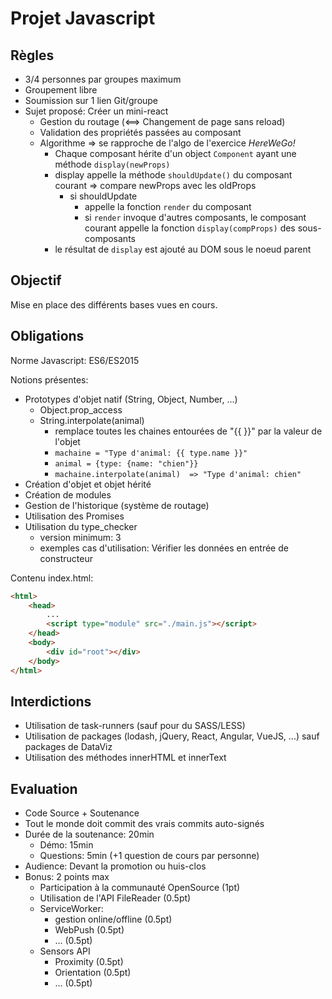 # Projet Javascript

## Règles

- 3/4 personnes par groupes maximum
- Groupement libre
- Soumission sur 1 lien Git/groupe
- Sujet proposé: Créer un mini-react
  - Gestion du routage (<==> Changement de page sans reload)
  - Validation des propriétés passées au composant
  - Algorithme => se rapproche de l'algo de l'exercice *HereWeGo!*
    - Chaque composant hérite d'un object `Component` ayant une méthode `display(newProps)`
    - display appelle la méthode `shouldUpdate()` du composant courant => compare newProps avec les oldProps
      - si shouldUpdate
        - appelle la fonction `render` du composant
        - si `render` invoque d'autres composants, le composant courant appelle la fonction `display(compProps)` des sous-composants
    - le résultat de `display` est ajouté au DOM sous le noeud parent

## Objectif

Mise en place des différents bases vues en cours.

## Obligations

Norme Javascript: ES6/ES2015

Notions présentes:
- Prototypes d'objet natif (String, Object, Number, ...)
	- Object.prop_access
	- String.interpolate(animal)
		- remplace toutes les chaines entourées de "{{ }}" par la valeur de l'objet
		-  `machaine = "Type d'animal: {{ type.name }}"`
		- `animal = {type: {name: "chien"}}`
		- `machaine.interpolate(animal)  => "Type d'animal: chien"`
- Création d'objet et objet hérité
- Création de modules
- Gestion de l'historique (système de routage)
- Utilisation des Promises
- Utilisation du type_checker
	- version minimum: 3
	- exemples cas d'utilisation: Vérifier les données en entrée de constructeur 

Contenu index.html:

```html
<html>
	<head>
		...
		<script type="module" src="./main.js"></script>
	</head>
	<body>
		<div id="root"></div>
	</body>
</html>
```

## Interdictions

- Utilisation de task-runners (sauf pour du SASS/LESS)
- Utilisation de packages (lodash, jQuery, React, Angular, VueJS, ...) sauf packages de DataViz
- Utilisation des méthodes innerHTML et innerText

## Evaluation

- Code Source + Soutenance
- Tout le monde doit commit des vrais commits auto-signés
- Durée de la soutenance: 20min
	- Démo: 15min
	- Questions: 5min (+1 question de cours par personne)
- Audience: Devant la promotion ou huis-clos
- Bonus: 2 points max
	- Participation à la communauté OpenSource (1pt)
	- Utilisation de l'API FileReader (0.5pt)
	- ServiceWorker:
		- gestion online/offline (0.5pt)
		- WebPush (0.5pt)
		- ... (0.5pt)
	- Sensors API
		- Proximity (0.5pt)
		- Orientation (0.5pt)
		- ... (0.5pt)
